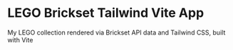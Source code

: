 # LEGO Brickset Tailwind Vite App

My LEGO collection rendered via Brickset API data and Tailwind CSS, built with Vite
